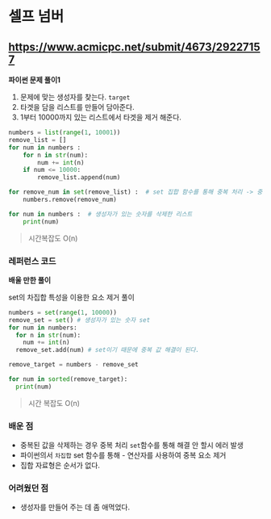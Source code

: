 # 셀프 넘버

## https://www.acmicpc.net/submit/4673/29227157


**파이썬 문제 풀이1**

1. 문제에 맞는 생성자를 찾는다. `target`
2. 타겟을 담을 리스트를 만들어 담아준다.
3. 1부터 10000까지 있는 리스트에서 타겟을 제거 해준다.

```py
numbers = list(range(1, 10001))
remove_list = []  
for num in numbers :
    for n in str(num):
        num += int(n)  
    if num <= 10000:  
        remove_list.append(num) 

for remove_num in set(remove_list) :  # set 집합 함수를 통해 중복 처리 -> 중복 처리 안 할시 같은 값에 대해 에러 발생 
    numbers.remove(remove_num)

for num in numbers :  # 생성자가 있는 숫자를 삭제한 리스트
    print(num)
```

> 시간복잡도 O(n)

### 레퍼런스 코드

**배울 만한 풀이**

set의 차집합 특성을 이용한 요소 제거 풀이

```py
numbers = set(range(1, 10000))
remove_set = set() # 생성자가 있는 숫자 set
for num in numbers:
  for n in str(num):
    num += int(n)
  remove_set.add(num) # set이기 때문에 중복 값 해결이 된다.

remove_target = numbers - remove_set

for num in sorted(remove_target):
  print(num)
```

> 시간 복잡도 O(n)

### 배운 점

- 중복된 값을 삭제하는 경우 중복 처리 `set`함수를 통해 해결 안 할시 에러 발생 
- 파이썬의서 `차집합` set 함수를 통해 - 연산자를 사용하여 중복 요소 제거
- 집합 자료형은 순서가 없다.

### 어려웠던 점

- 생성자를 만들어 주는 데 좀 애먹었다.